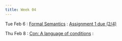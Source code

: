 ```yaml
---
title: Week 04
---
```


Tue Feb 6
: [Formal Semantics]({{site.baseurl}}/notes/05-formal-semantics/)
  : [Assignment 1 due (2/4)]({{site.baseurl}}/assignments/1-racket-primer/)

Thu Feb 8
: [Con: A language of conditions]({{site.baseurl}}/notes/06-booleans/)
  : []()
